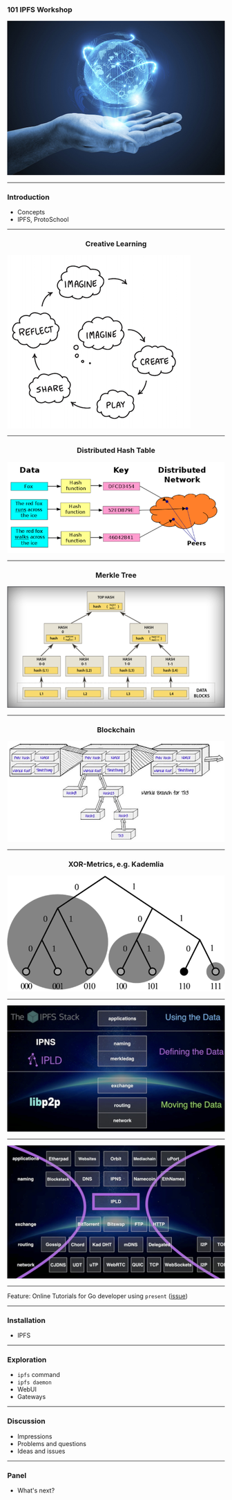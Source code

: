 ### 101 IPFS Workshop

![global_systems_at_hand](assets/image/global_systems_at_hand.jpg)

---

### Introduction

- Concepts
- IPFS, ProtoSchool

---

<h3 align="center"> Creative Learning </h3>

![creative learning](assets/image/learningCreativeLearning.png)

---

<h3 align="center"> Distributed Hash Table </h3>

![dht](assets/image/dht.png)

---

<h3 align="center"> Merkle Tree </h3>


![merkle tree](assets/image/merkle-tree.png)

---

<h3 align="center"> Blockchain </h3>


![blockchain](assets/image/blockchain.jpeg)

---

<h3 align="center"> XOR-Metrics, e.g. Kademlia </h3>

![kademlia](assets/image/kademlia.png)

---

![ipfs stack](assets/image/ipfs-stack.jpg)

---

![ipfs thin waist](assets/image/ipfs-thin-waist.jpg)

---

Feature: Online Tutorials for Go developer using ```present``` ([issue](https://github.com/ProtoSchool/protoschool.github.io/issues/172))

---

### Installation

- IPFS

---

### Exploration

- ```ipfs``` command
- ```ipfs daemon```
- WebUI
- Gateways

---

### Discussion

- Impressions
- Problems and questions
- Ideas and issues

---

### Panel

- What's next?
